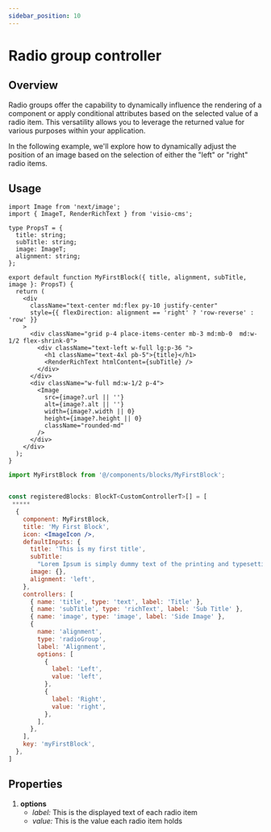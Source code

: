 ```yaml
---
sidebar_position: 10
---
```


# Radio group controller

## Overview

Radio groups offer the capability to dynamically influence the rendering of a component or apply conditional attributes based on the selected value of a radio item. This versatility allows you to leverage the returned value for various purposes within your application.

In the following example, we'll explore how to dynamically adjust the position of an image based on the selection of either the "left" or "right" radio items.

## Usage

```tsx title="/components/blocks/MyFirstBlock.tsx"
import Image from 'next/image';
import { ImageT, RenderRichText } from 'visio-cms';

type PropsT = {
  title: string;
  subTitle: string;
  image: ImageT;
  alignment: string;
};

export default function MyFirstBlock({ title, alignment, subTitle, image }: PropsT) {
  return (
    <div
      className="text-center md:flex py-10 justify-center"
      style={{ flexDirection: alignment == 'right' ? 'row-reverse' : 'row' }}
    >
      <div className="grid p-4 place-items-center mb-3 md:mb-0  md:w-1/2 flex-shrink-0">
        <div className="text-left w-full lg:p-36 ">
          <h1 className="text-4xl pb-5">{title}</h1>
          <RenderRichText htmlContent={subTitle} />
        </div>
      </div>
      <div className="w-full md:w-1/2 p-4">
        <Image
          src={image?.url || ''}
          alt={image?.alt || ''}
          width={image?.width || 0}
          height={image?.height || 0}
          className="rounded-md"
        />
      </div>
    </div>
  );
}
```




```jsx title="/components/blocks_registry.tsx"
import MyFirstBlock from '@/components/blocks/MyFirstBlock';


const registeredBlocks: BlockT<CustomControllerT>[] = [
 *****
  {
    component: MyFirstBlock,
    title: 'My First Block',
    icon: <ImageIcon />,
    defaultInputs: {
      title: 'This is my first title',
      subTitle:
        "Lorem Ipsum is simply dummy text of the printing and typesetting industry. Lorem Ipsum has been the industry's standard dummy text ever since the 1500s",
      image: {},
      alignment: 'left',
    },
    controllers: [
      { name: 'title', type: 'text', label: 'Title' },
      { name: 'subTitle', type: 'richText', label: 'Sub Title' },
      { name: 'image', type: 'image', label: 'Side Image' },
      {
        name: 'alignment',
        type: 'radioGroup',
        label: 'Alignment',
        options: [
          {
            label: 'Left',
            value: 'left',
          },
          {
            label: 'Right',
            value: 'right',
          },
        ],
      },
    ],
    key: 'myFirstBlock',
  },
]
```

## Properties

1. **options**
   - *label:* This is the displayed text of each radio item
   - *value:* This is the value each radio item holds
